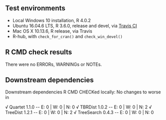## Test environments

* Local Windows 10 installation, R 4.0.2
* Ubuntu 16.04.6 LTS, R 3.6.0, release and devel, via 
  [Travis CI](https://travis-ci.org/ms609/TreeTools/)
* Mac OS X 10.13.6, R release, via Travis
* R-hub, with `check_for_cran()` and `check_win_devel()`

## R CMD check results

There were no ERRORs, WARNINGs or NOTEs.

## Downstream dependencies

Downstream dependencies R CMD CHECKed locally: No changes to worse in

√ Quartet 1.1.0                          -- E: 0     | W: 0     | N: 0
√ TBRDist 1.0.2                          -- E: 0     | W: 0     | N: 2
√ TreeDist 1.2.1                         -- E: 0     | W: 0     | N: 2
√ TreeSearch 0.4.3                       -- E: 0     | W: 0     | N: 0

